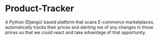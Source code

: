 # Product-Tracker
A Python (Django) based platform that scans E-commerce marketplaces, automatically tracks their prices and alerting me of any changes in those prices so that we could react and take advantage of that opportunity.
